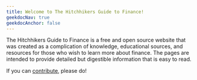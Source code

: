 ```yaml
---
title: Welcome to The Hitchhikers Guide to Finance!
geekdocNav: true
geekdocAnchor: false
---
```


The Hitchhikers Guide to Finance is a free and open source website that was created
as a complication of knowledge, educational sources, and resources for those
who wish to learn more about finance. The pages are intended to provide detailed
but digestible information that is easy to read.

If you can [contribute](https://thehitchhikersguidetofinance.github.io/help_build_the_community/edit_with_web_browser/), please do!
